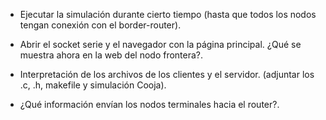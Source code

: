 + Ejecutar la simulación durante cierto tiempo (hasta que todos los nodos tengan
conexión con el border-router).

+ Abrir el socket serie y el navegador con la página principal. ¿Qué se muestra ahora
en la web del nodo frontera?.


+ Interpretación de los archivos de los clientes y el servidor. (adjuntar los .c, .h,
makefile y simulación Cooja).


+ ¿Qué información envían los nodos terminales hacia el router?.
